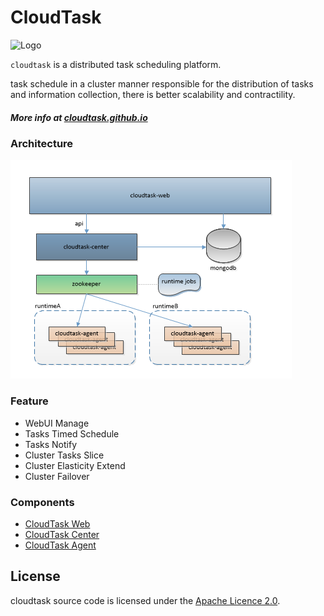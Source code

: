 # CloudTask

![Logo](https://avatars0.githubusercontent.com/u/28881302?s=150&v=4)

`cloudtask` is a distributed task scheduling platform.

task schedule in a cluster manner responsible for the distribution of tasks and information collection, there is better scalability and contractility.
##### More info at [cloudtask.github.io](https://cloudtask.github.io/cloudtask)

### Architecture

![Architecture](./docs/_media/cloudtask.png)

### Feature   
* WebUI Manage
* Tasks Timed Schedule
* Tasks Notify
* Cluster Tasks Slice
* Cluster Elasticity Extend
* Cluster Failover 

### Components

* [CloudTask Web](https://github.com/cloudtask/cloudtask-web)
* [CloudTask Center](https://github.com/cloudtask/cloudtask-center)
* [CloudTask Agent](https://github.com/cloudtask/cloudtask-agent)

## License

cloudtask source code is licensed under the [Apache Licence 2.0](http://www.apache.org/licenses/LICENSE-2.0.html).   
